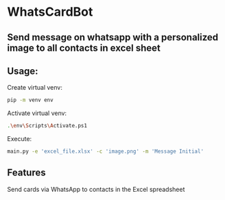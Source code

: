 # WhatsCardBot

## Send message on whatsapp with a personalized image to all contacts in excel sheet

##

## Usage:

Create virtual venv:

```sh
pip -m venv env
```

Activate virtual venv:

```sh
.\env\Scripts\Activate.ps1
```

Execute:

```sh
main.py -e 'excel_file.xlsx' -c 'image.png' -m 'Message Initial'
```

## Features

Send cards via WhatsApp to contacts in the Excel spreadsheet

